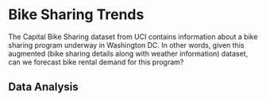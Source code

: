 # Bike Sharing Trends
The Capital Bike Sharing dataset from UCI contains information about a bike sharing program underway in Washington DC. 
In other words, given this augmented (bike sharing details along with weather information) dataset, 
  can we forecast bike rental demand for this program?

## Data Analysis

